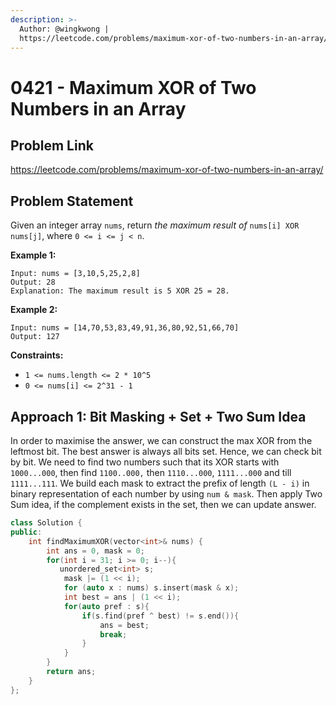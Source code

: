 ```yaml
---
description: >-
  Author: @wingkwong |
  https://leetcode.com/problems/maximum-xor-of-two-numbers-in-an-array/
---
```


# 0421 - Maximum XOR of Two Numbers in an Array

## Problem Link

https://leetcode.com/problems/maximum-xor-of-two-numbers-in-an-array/

## Problem Statement

Given an integer array `nums`, return _the maximum result of_ `nums[i] XOR nums[j]`, where `0 <= i <= j < n`.

**Example 1:**

```
Input: nums = [3,10,5,25,2,8]
Output: 28
Explanation: The maximum result is 5 XOR 25 = 28.
```

**Example 2:**

```
Input: nums = [14,70,53,83,49,91,36,80,92,51,66,70]
Output: 127 
```

**Constraints:**

* `1 <= nums.length <= 2 * 10^5`
* `0 <= nums[i] <= 2^31 - 1`

## Approach 1: Bit Masking + Set + Two Sum Idea

In order to maximise the answer, we can construct the max XOR from the leftmost bit. The best answer is always all bits set. Hence, we can check bit by bit. We need to find two numbers such that its XOR starts with `1000...000`, then find `1100..000,` then `1110...000`, `1111...000` and till `1111...111`. We build each mask to extract the prefix of length `(L - i)` in binary representation of each number by using `num & mask`. Then apply Two Sum idea, if the complement exists in the set, then we can update answer.

```cpp
class Solution {
public:
    int findMaximumXOR(vector<int>& nums) {
        int ans = 0, mask = 0;
        for(int i = 31; i >= 0; i--){
           unordered_set<int> s;
            mask |= (1 << i);
            for (auto x : nums) s.insert(mask & x);
            int best = ans | (1 << i);
            for(auto pref : s){
                if(s.find(pref ^ best) != s.end()){
                    ans = best;
                    break;
                }
            }
        }
        return ans;
    }
};
```
